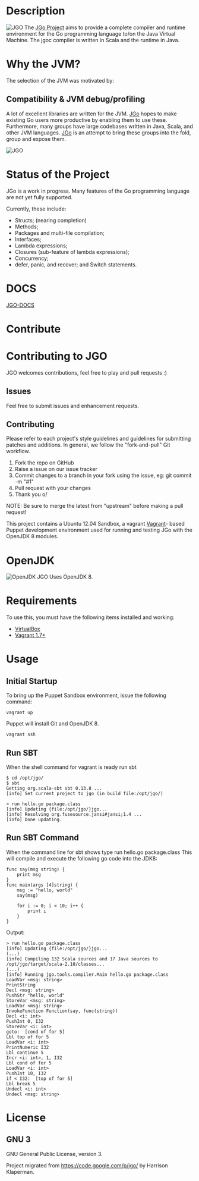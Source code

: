 Description
===========

![JGO](http://jgo.herokuapp.com/images/jgo3.png) The [JGo Project](http://jgo.herokuapp.com/) aims to provide a complete compiler and runtime environment for the Go programming language to/on the Java Virtual Machine. 
The jgoc compiler is written in Scala and the runtime in Java.


Why the JVM?
============

The selection of the JVM was motivated by:

Compatibility & JVM debug/profiling
------------------------------------

A lot of excellent libraries are written for the JVM. 
[JGo](http://jgo.herokuapp.com/) hopes to make existing Go users more productive by enabling them to use these. 
Furthermore, many groups have large codebases written in Java, Scala, and other JVM languages. 
[JGo](http://jgo.herokuapp.com/) is an attempt to bring these groups into the fold, group and expose them.

![JGO](http://jgo.herokuapp.com/images/banner_jgo.png)

Status of the Project
=====================

JGo is a work in progress. 
Many features of the Go programming language are not yet fully supported. 

Currently, these include:

* Structs; (nearing completion)
* Methods;
* Packages and multi-file compilation;
* Interfaces;
* Lambda expressions;
* Closures (sub-feature of lambda expressions);
* Concurrency;
* defer, panic, and recover; and Switch statements.

DOCS
=====

[JGO-DOCS](http://jgo.herokuapp.com/api/)


Contribute
==========

Contributing to JGO
=========================================

JGO welcomes contributions, feel free to play and pull requests :)

Issues
------

Feel free to submit issues and enhancement requests.

Contributing
------------

Please refer to each project's style guidelines and guidelines for submitting patches and additions. In general, we follow the "fork-and-pull" Git workflow.

 1. Fork the repo on GitHub
 2. Raise a issue on our issue tracker
 3. Commit changes to a branch in your fork using the issue, eg: git commit -m "#1"
 4. Pull request with your changes
 5. Thank you o/

NOTE: Be sure to merge the latest from "upstream" before making a pull request!

This project contains a Ubuntu 12.04 Sandbox, a vagrant [Vagrant](http://vagrantup.com/)- based Puppet
development environment used for running and testing JGo with the OpenJDK 8 modules.



OpenJDK
========

![OpenJDK](https://soujavablog.files.wordpress.com/2015/05/openjdk.jpg)
JGO Uses OpenJDK 8.


Requirements
============

To use this, you must have the following items installed and working:

* [VirtualBox](https://www.virtualbox.org/)
* [Vagrant 1.7+](http://vagrantup.com/)

Usage
=====

Initial Startup
---------------

To bring up the Puppet Sandbox environment, issue the following command:

```vagrant up```

Puppet will install Git and OpenJDK 8.

```vagrant ssh```

Run SBT
-------

When the shell command for vagrant is ready run sbt

```
$ cd /opt/jgo/
$ sbt
Getting org.scala-sbt sbt 0.13.8 ...
[info] Set current project to jgo (in build file:/opt/jgo/)
```

```
> run hello.go package.class
[info] Updating {file:/opt/jgo/}jgo...
[info] Resolving org.fusesource.jansi#jansi;1.4 ...
[info] Done updating.
```

Run SBT Command
---------------

When the command line for sbt shows type run hello.go package.class
This will compile and execute the following go code into the JDK8:
```
func say(msg string) {
	print msg
}
func main(args [4]string) {
	msg := "hello, world"
	say(msg)
	
	for i := 0; i < 10; i++ {
		print i
	}
}
```


Output:
```
> run hello.go package.class
[info] Updating {file:/opt/jgo/}jgo...
(...)
[info] Compiling 132 Scala sources and 17 Java sources to /opt/jgo/target/scala-2.10/classes...
(...)
[info] Running jgo.tools.compiler.Main hello.go package.class
LoadVar <msg: string>
PrintString
Decl <msg: string>
PushStr "hello, world"
StoreVar <msg: string>
LoadVar <msg: string>
InvokeFunction Function(say, func(string))
Decl <i: int>
PushInt 0, I32
StoreVar <i: int>
goto:  [cond of for 5]
Lbl top of for 5
LoadVar <i: int>
PrintNumeric I32
Lbl continue 5
Incr <i: int>, 1, I32
Lbl cond of for 5
LoadVar <i: int>
PushInt 10, I32
if < I32:  [top of for 5]
Lbl break 5
Undecl <i: int>
Undecl <msg: string>
```

License
=======


GNU 3
-----

GNU General Public License, version 3.


Project migrated from https://code.google.com/p/jgo/ by  Harrison Klaperman.








